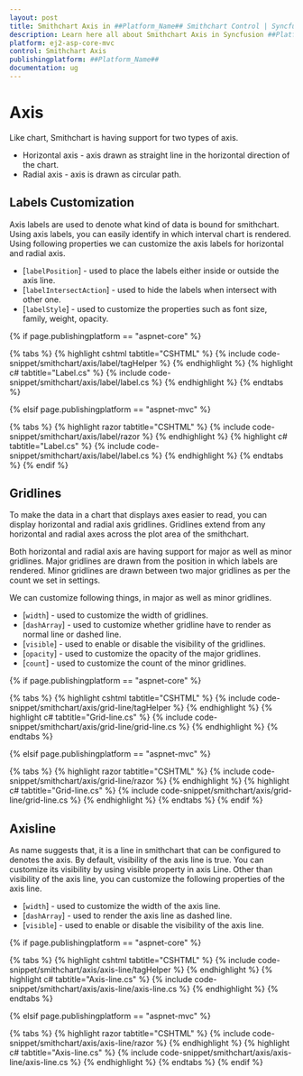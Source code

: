 ```yaml
---
layout: post
title: Smithchart Axis in ##Platform_Name## Smithchart Control | Syncfusion
description: Learn here all about Smithchart Axis in Syncfusion ##Platform_Name## Smithchart component of Syncfusion Essential JS 2 and more.
platform: ej2-asp-core-mvc
control: Smithchart Axis
publishingplatform: ##Platform_Name##
documentation: ug
---
```



# Axis

Like chart, Smithchart is having support for two types of axis.
* Horizontal axis - axis drawn as straight line in the horizontal direction of the chart.
* Radial axis - axis is drawn as circular path.

## Labels Customization

Axis labels are used to denote what kind of data is bound for smithchart. Using axis labels, you can easily identify in which interval chart is rendered. Using following properties we can customize the axis labels for horizontal and radial axis.

* [`labelPosition`] - used to place the labels either inside or outside the axis line.
* [`labelIntersectAction`] - used to hide the labels when intersect with other one.
* [`labelStyle`] - used to customize the properties such as font size, family, weight, opacity.

{% if page.publishingplatform == "aspnet-core" %}

{% tabs %}
{% highlight cshtml tabtitle="CSHTML" %}
{% include code-snippet/smithchart/axis/label/tagHelper %}
{% endhighlight %}
{% highlight c# tabtitle="Label.cs" %}
{% include code-snippet/smithchart/axis/label/label.cs %}
{% endhighlight %}
{% endtabs %}

{% elsif page.publishingplatform == "aspnet-mvc" %}

{% tabs %}
{% highlight razor tabtitle="CSHTML" %}
{% include code-snippet/smithchart/axis/label/razor %}
{% endhighlight %}
{% highlight c# tabtitle="Label.cs" %}
{% include code-snippet/smithchart/axis/label/label.cs %}
{% endhighlight %}
{% endtabs %}
{% endif %}



## Gridlines

To make the data in a chart that displays axes easier to read, you can display horizontal and radial axis gridlines. Gridlines extend from any horizontal and radial axes across the plot area of the smithchart.

Both horizontal and radial axis are having support for major as well as minor gridlines. Major gridlines are drawn from the position in which labels are rendered. Minor gridlines are drawn between two major gridlines as per the count we set in settings.

We can customize following things, in major as well as minor gridlines.

* [`width`] - used to customize the width of gridlines.
* [`dashArray`] - used to customize whether gridline have to render as normal line or dashed line.
* [`visible`] - used to enable or disable the visibility of the gridlines.
* [`opacity`] - used to customize the opacity of the major gridlines.
* [`count`] - used to customize the count of the minor gridlines.

{% if page.publishingplatform == "aspnet-core" %}

{% tabs %}
{% highlight cshtml tabtitle="CSHTML" %}
{% include code-snippet/smithchart/axis/grid-line/tagHelper %}
{% endhighlight %}
{% highlight c# tabtitle="Grid-line.cs" %}
{% include code-snippet/smithchart/axis/grid-line/grid-line.cs %}
{% endhighlight %}
{% endtabs %}

{% elsif page.publishingplatform == "aspnet-mvc" %}

{% tabs %}
{% highlight razor tabtitle="CSHTML" %}
{% include code-snippet/smithchart/axis/grid-line/razor %}
{% endhighlight %}
{% highlight c# tabtitle="Grid-line.cs" %}
{% include code-snippet/smithchart/axis/grid-line/grid-line.cs %}
{% endhighlight %}
{% endtabs %}
{% endif %}



## Axisline

As name suggests that, it is a line in smithchart that can be configured to denotes the axis. By default, visibility of the axis line is true. You can customize its visibility by using visible property in axis Line. Other than visibility of the axis line, you can customize the following properties of the axis line.

* [`width`] - used to customize the width of the axis line.
* [`dashArray`] - used to render the axis line as dashed line.
* [`visible`] - used to enable or disable the visibility of the axis line.

{% if page.publishingplatform == "aspnet-core" %}

{% tabs %}
{% highlight cshtml tabtitle="CSHTML" %}
{% include code-snippet/smithchart/axis/axis-line/tagHelper %}
{% endhighlight %}
{% highlight c# tabtitle="Axis-line.cs" %}
{% include code-snippet/smithchart/axis/axis-line/axis-line.cs %}
{% endhighlight %}
{% endtabs %}

{% elsif page.publishingplatform == "aspnet-mvc" %}

{% tabs %}
{% highlight razor tabtitle="CSHTML" %}
{% include code-snippet/smithchart/axis/axis-line/razor %}
{% endhighlight %}
{% highlight c# tabtitle="Axis-line.cs" %}
{% include code-snippet/smithchart/axis/axis-line/axis-line.cs %}
{% endhighlight %}
{% endtabs %}
{% endif %}

